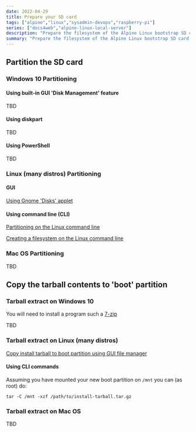 ```yaml
---
date: 2022-04-29
title: Prepare your SD card
tags: ["alpine","linux","sysadmin-devops","raspberry-pi"]
series: ["docs4web","alpine-linux-local-server"]
description: "Prepare the filesystem of the Alpine Linux bootstrap SD card for your Raspberry Pi"
summary: "Prepare the filesystem of the Alpine Linux bootstrap SD card for your Raspberry Pi"
---
```


## Partition the SD card

### Windows 10 Partitioning

#### Using built-in GUI 'Disk Management' feature

TBD

#### Using diskpart

TBD

#### Using PowerShell

TBD

### Linux (many distros) Partitioning

#### GUI

[Using Gnome 'Disks' applet](prepare-sd-using-gnome-disks/_index.md)

#### Using command line (CLI)

[Partitioning on the Linux command line](../../../linux-cli-partitioning/_index.md)

[Creating a filesystem on the Linux command line](../../../server-install-config/create-semi-data-install/add-and-use-filesystem-tools.md#vfatfat32fat16)

### Mac OS Partitioning

TBD

## Copy the tarball contents to 'boot' partition

### Tarball extract on Windows 10

You will need to install a program such a [7-zip](https://www.7-zip.org/)

TBD

### Tarball extract on Linux (many distros)

[Copy install tarball to boot partition using GUI file manager](copy-tarball-to-boot-under-gnome/_index.md)

#### Using CLI commands

Assuming you have mounted your new boot partition on `/mnt` you can (as root) do:

```shell
tar -C /mnt -xzf /path/to/install-tarball.tar.gz
```

### Tarball extract on Mac OS

TBD
